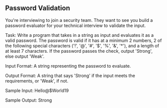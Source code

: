 ## Password Validation

You're interviewing to join a security team. They want to see you build a password evaluator for your technical interview to validate the input.

Task: 
Write a program that takes in a string as input and evaluates it as a valid password. The password is valid if it has at a minimum 2 numbers, 2 of the following special characters ('!', '@', '#', '$', '%', '&', '*'), and a length of at least 7 characters.
If the password passes the check, output 'Strong', else output 'Weak'.

Input Format:
A string representing the password to evaluate.

Output Format:
A string that says 'Strong' if the input meets the requirements, or 'Weak', if not.

Sample Input: 
Hello@$World19

Sample Output: 
Strong
